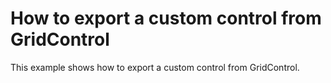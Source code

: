 # How to export a custom control from GridControl


<p>This example shows how to export a custom control from GridControl.</p>

<br/>


